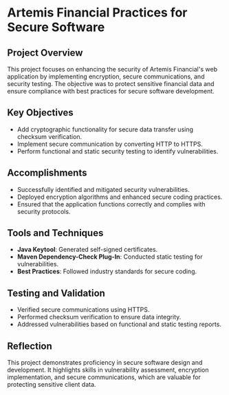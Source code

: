 # Artemis Financial Practices for Secure Software

## Project Overview
This project focuses on enhancing the security of Artemis Financial's web application by implementing encryption, secure communications, and security testing. The objective was to protect sensitive financial data and ensure compliance with best practices for secure software development.

## Key Objectives
- Add cryptographic functionality for secure data transfer using checksum verification.
- Implement secure communication by converting HTTP to HTTPS.
- Perform functional and static security testing to identify vulnerabilities.

## Accomplishments
- Successfully identified and mitigated security vulnerabilities.
- Deployed encryption algorithms and enhanced secure coding practices.
- Ensured that the application functions correctly and complies with security protocols.

## Tools and Techniques
- **Java Keytool**: Generated self-signed certificates.
- **Maven Dependency-Check Plug-In**: Conducted static testing for vulnerabilities.
- **Best Practices**: Followed industry standards for secure coding.

## Testing and Validation
- Verified secure communications using HTTPS.
- Performed checksum verification to ensure data integrity.
- Addressed vulnerabilities based on functional and static testing reports.

## Reflection
This project demonstrates proficiency in secure software design and development. It highlights skills in vulnerability assessment, encryption implementation, and secure communications, which are valuable for protecting sensitive client data.

